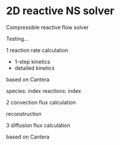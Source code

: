 # 2D reactive NS solver
Compressible reactive flow solver

Testing...

1 reaction rate calculation
- 1-step kinetics
- detailed kinetics 

based on Cantera

species: index
reactions: index


2 convection flux calculation

reconstruction


3 diffusion flux calculation

based on Cantera
